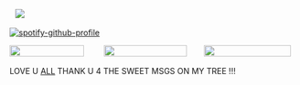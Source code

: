 ⠀![](https://komarev.com/ghpvc/?username=beaverhollow&label=punks&style=flat-square&color=000001&base=19264)

[![spotify-github-profile](https://spotify-github-profile.kittinanx.com/api/view?uid=6ee6c3uiykzyf00n8qqgt3t8m&cover_image=true&theme=natemoo-re&show_offline=true&background_color=c3ab9e&interchange=true&bar_color=f3dddb&bar_color_cover=false)](https://github.com/kittinan/spotify-github-profile)

<a href="https://rentry.co/daron" title="rentry"><img src="https://files.catbox.moe/tia4yz.png" width="130" height="20"></a>
⠀⠀⠀<a href="https://axlrose.atabook.org/" title="atabook"><img src="https://files.catbox.moe/wuu1a3.png" width="145" height="20"></a>⠀⠀⠀<a href="https://dmsob.straw.page/" title="strawpage"><img src="https://files.catbox.moe/8b6mr8.png" width="152" height="20"></a>

LOVE U [ALL]() THANK U 4 THE SWEET MSGS ON MY TREE !!! 
